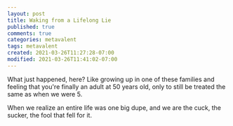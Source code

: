 ```yaml
---
layout: post
title: Waking from a Lifelong Lie
published: true
comments: true
categories: metavalent
tags: metavalent
created: 2021-03-26T11:27:28-07:00
modified: 2021-03-26T11:41:02-07:00
---
```


What just happened, here? Like growing up in one of these families and feeling that you're finally an adult at 50 years old, only to still be treated the same as when we were 5.

When we realize an entire life was one big dupe, and we are the cuck, the sucker, the fool that fell for it.

<!-- Responsive video embed for YouTube, Vimeo, etc. Uncomment, if needed. -->

<!-- <div class="embed-container"><iframeloading="lazy" width="560" height="315" src="https://youtu.be/-ul3Q1VP734" title="YouTube video player" frameborder="0" allow="accelerometer; autoplay; clipboard-write; encrypted-media; gyroscope; picture-in-picture" allowfullscreen></iframe></div> -->